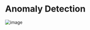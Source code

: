 # Anomaly Detection


![image](https://user-images.githubusercontent.com/88995459/157825535-7f132481-182b-49e9-9076-30c067219634.png)
